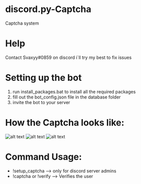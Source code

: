 # discord.py-Captcha
Captcha system 

# Help

Contact Svaxyy#0859 on discord i`ll try my best to fix issues

# Setting up the bot

1. run install_packages.bat to install all the required packages
2. fill out the bot_config.json file in the database folder
3. invite the bot to your server

# How the Captcha looks like:


![alt text](https://cdn.discordapp.com/attachments/797060521450799144/865975669140488192/unknown.png)
![alt text](https://cdn.discordapp.com/attachments/797060521450799144/865975090411339776/unknown.png)
![alt text](https://cdn.discordapp.com/attachments/797060521450799144/865968611164028938/unknown.png)

# Command Usage:

 - !setup_captcha           --> only for discord server admins
 - !captcha or !verify      --> Verifies the user

